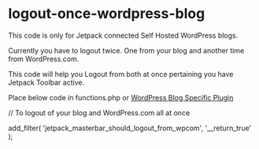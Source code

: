 # logout-once-wordpress-blog
 
This code is only for Jetpack connected Self Hosted WordPress blogs.
 
Currently you have to logout twice. One from your blog and another time from WordPress.com.
 
This code will help you Logout from both at once pertaining you have Jetpack Toolbar active.
 
Place below code in functions.php or <a href="https://kunaldesai.blog/create-wordpress-blog-specific-plugin/" terget="_blank">WordPress Blog Specific Plugin</a>
 
 
// To logout of your blog and WordPress.com all at once

add_filter( 'jetpack_masterbar_should_logout_from_wpcom', '__return_true' );
